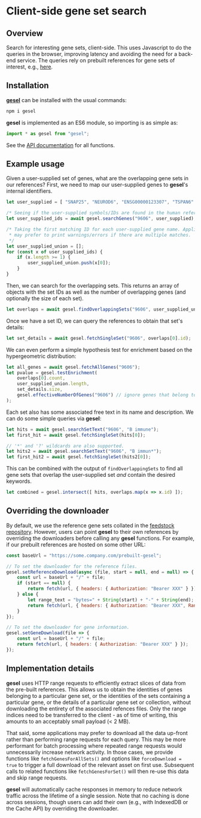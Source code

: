 # Client-side gene set search

## Overview

Search for interesting gene sets, client-side.
This uses Javascript to do the queries in the browser, improving latency and avoiding the need for a back-end service.
The queries rely on prebuilt references for gene sets of interest, e.g., [here](https://github.com/LTLA/gesel-feedstock).

## Installation

[**gesel**](https://www.npmjs.com/package/gesel) can be installed with the usual commands:

```sh
npm i gesel
```

**gesel** is implemented as an ES6 module, so importing is as simple as:

```js
import * as gesel from "gesel";
```

See the [API documentation](https://ltla.github.io/gesel.js) for all functions.

## Example usage

Given a user-supplied set of genes, what are the overlapping gene sets in our references?
First, we need to map our user-supplied genes to **gesel**'s internal identifiers.

```js
let user_supplied = [ "SNAP25", "NEUROD6", "ENSG00000123307", "TSPAN6" ];

/* Seeing if the user-supplied symbols/IDs are found in the human reference. */
let user_supplied_ids = await gesel.searchGenes("9606", user_supplied);

/* Taking the first matching ID for each user-supplied gene name. Applications
 * may prefer to print warnings/errors if there are multiple matches.
 */
let user_supplied_union = [];
for (const x of user_supplied_ids) {
    if (x.length >= 1) {
        user_supplied_union.push(x[0]);
    }
}
```

Then, we can search for the overlapping sets.
This returns an array of objects with the set IDs as well as the number of overlapping genes (and optionally the size of each set).

```js
let overlaps = await gesel.findOverlappingSets("9606", user_supplied_union);
```

Once we have a set ID, we can query the references to obtain that set's details:

```js
let set_details = await gesel.fetchSingleSet("9606", overlaps[0].id);
```

We can even perform a simple hypothesis test for enrichment based on the hypergeometric distribution:

```js
let all_genes = await gesel.fetchAllGenes("9606");
let pvalue = gesel.testEnrichment(
    overlaps[0].count, 
    user_supplied_union.length,
    set_details.size,
    gesel.effectiveNumberOfGenes("9606") // ignore genes that belong to no sets.
);
```

Each set also has some associated free text in its name and description.
We can do some simple queries via **gesel**:

```js
let hits = await gesel.searchSetText("9606", "B immune");
let first_hit = await gesel.fetchSingleSet(hits[0]);

// '*' and '?' wildcards are also supported.
let hits2 = await gesel.searchSetText("9606", "B immun*");
let first_hit2 = await gesel.fetchSingleSet(hits2[0]);
```

This can be combined with the output of `findOverlappingSets` to find all gene sets that overlap the user-supplied set _and_ contain the desired keywords.

```js
let combined = gesel.intersect([ hits, overlaps.map(x => x.id) ]);
``` 

## Overriding the downloader

By default, we use the reference gene sets collated in the [feedstock repository](https://github.com/LTLA/gesel-feedstock).
However, users can point **gesel** to their own references by overriding the downloaders before calling any **gesel** functions.
For example, if our prebuilt references are hosted on some other URL:

```js
const baseUrl = "https://some.company.com/prebuilt-gesel";

// To set the downloader for the reference files.
gesel.setReferenceDownload(async (file, start = null, end = null) => {
    const url = baseUrl + "/" + file;
    if (start == null) {
        return fetch(url, { headers: { Authorization: "Bearer XXX" } });
    } else {
        let range_text = "bytes=" + String(start) + "-" + String(end);
        return fetch(url, { headers: { Authorization: "Bearer XXX", Range: range_text } });
    }
});

// To set the downloader for gene information.
gesel.setGeneDownload(file => {
    const url = baseUrl + "/" + file;
    return fetch(url, { headers: { Authorization: "Bearer XXX" } });
});
```

## Implementation details

**gesel** uses HTTP range requests to efficiently extract slices of data from the pre-built references.
This allows us to obtain the identities of genes belonging to a particular gene set,
or the identities of the sets containing a particular gene,
or the details of a particular gene set or collection,
without downloading the entirety of the associated refences files.
Only the range indices need to be transferred to the client - as of time of writing, this amounts to an acceptably small payload (< 2 MB).

That said, some applications may prefer to download all the data up-front rather than performing range requests for each query.
This may be more performant for batch processing where repeated range requests would unnecessarily increase network activity.
In those cases, we provide functions like `fetchGenesForAllSets()` and options like `forceDownload = true` to trigger a full download of the relevant asset on first use.
Subsequent calls to related functions like `fetchGenesForSet()` will then re-use this data and skip range requests.

**gesel** will automatically cache responses in memory to reduce network traffic across the lifetime of a single session.
Note that no caching is done across sessions, though users can add their own (e.g., with IndexedDB or the Cache API) by overriding the downloader.
